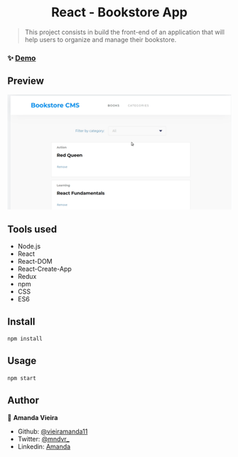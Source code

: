 <h1 align="center">React - Bookstore App</h1>

> This project consists in build the front-end of an application that will help users to organize and manage their bookstore.

### ✨ [Demo](https://react-app-bookstore.herokuapp.com/)

## Preview

![](bookstore.gif)

## Tools used
  
  * Node.js
  * React
  * React-DOM
  * React-Create-App
  * Redux
  * npm
  * CSS
  * ES6

## Install

```sh
npm install
```

## Usage

```sh
npm start
```

## Author

👤 **Amanda Vieira**

- Github: [@vieiramanda11](https://github.com/vieiramanda11)
- Twitter: [@mndvr_](https://twitter.com/mndvr_)
- Linkedin: [Amanda](https://www.linkedin.com/in/amandavieira23/)